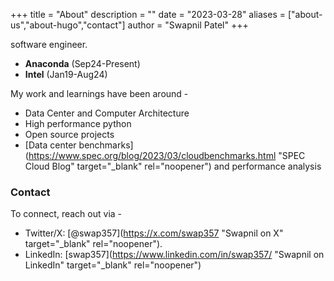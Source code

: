 +++
title = "About"
description = ""
date = "2023-03-28"
aliases = ["about-us","about-hugo","contact"]
author = "Swapnil Patel"
+++

software engineer.

- **Anaconda** (Sep24-Present)
- **Intel** (Jan19-Aug24)

My work and learnings have been around - 
- Data Center and Computer Architecture
- High performance python
- Open source projects
- [Data center benchmarks](https://www.spec.org/blog/2023/03/cloudbenchmarks.html "SPEC Cloud Blog" target="_blank" rel="noopener") and performance analysis

### Contact

To connect, reach out via -
- Twitter/X: [@swap357](https://x.com/swap357 "Swapnil on X" target="_blank" rel="noopener").
- LinkedIn: [swap357](https://www.linkedin.com/in/swap357/ "Swapnil on LinkedIn" target="_blank" rel="noopener")
